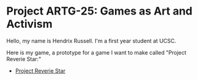 # Project ARTG-25: Games as Art and Activism

Hello, my name is Hendrix Russell. I'm a first year student at UCSC.

Here is my game, a prototype for a game I want to make called "Project Reverie Star:"
- [Project Reverie Star](https://fifteensteps.github.io/twine)